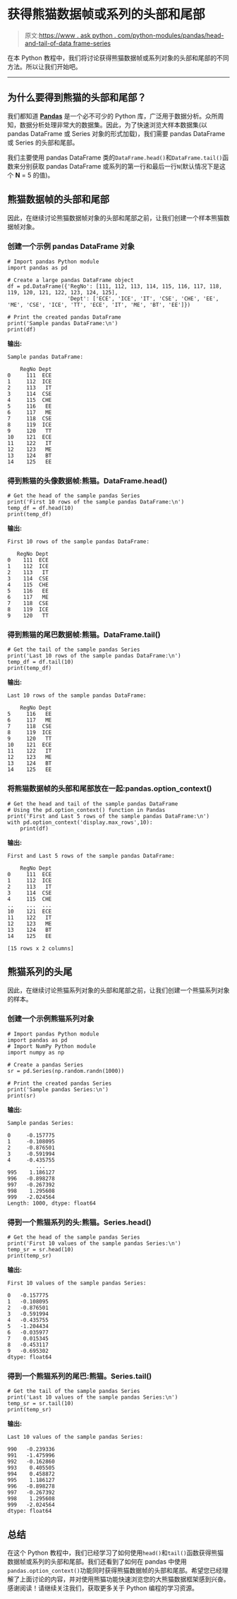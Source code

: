 # 获得熊猫数据帧或系列的头部和尾部

> 原文:[https://www . ask python . com/python-modules/pandas/head-and-tail-of-data frame-series](https://www.askpython.com/python-modules/pandas/head-and-tail-of-dataframe-series)

在本 Python 教程中，我们将讨论获得熊猫数据帧或系列对象的头部和尾部的不同方法。所以让我们开始吧。

* * *

## 为什么要得到熊猫的头部和尾部？

我们都知道 **[Pandas](https://www.askpython.com/python-modules/pandas/python-pandas-module-tutorial)** 是一个必不可少的 Python 库，广泛用于数据分析。众所周知，数据分析处理非常大的数据集。因此，为了快速浏览大样本数据集(以 pandas DataFrame 或 Series 对象的形式加载)，我们需要 pandas DataFrame 或 Series 的头部和尾部。

我们主要使用 pandas DataFrame 类的`DataFrame.head()`和`DataFrame.tail()`函数来分别获取 pandas DataFrame 或系列的第一行和最后一行`N`(默认情况下是这个 **N** = 5 的值)。

## 熊猫数据帧的头部和尾部

因此，在继续讨论熊猫数据帧对象的头部和尾部之前，让我们创建一个样本熊猫数据帧对象。

### 创建一个示例 pandas DataFrame 对象

```
# Import pandas Python module
import pandas as pd

# Create a large pandas DataFrame object
df = pd.DataFrame({'RegNo': [111, 112, 113, 114, 115, 116, 117, 118, 119, 120, 121, 122, 123, 124, 125],
                   'Dept': ['ECE', 'ICE', 'IT', 'CSE', 'CHE', 'EE', 'ME', 'CSE', 'ICE', 'TT', 'ECE', 'IT', 'ME', 'BT', 'EE']})

# Print the created pandas DataFrame
print('Sample pandas DataFrame:\n')
print(df)

```

**输出:**

```
Sample pandas DataFrame:

    RegNo Dept
0     111  ECE
1     112  ICE
2     113   IT
3     114  CSE
4     115  CHE
5     116   EE
6     117   ME
7     118  CSE
8     119  ICE
9     120   TT
10    121  ECE
11    122   IT
12    123   ME
13    124   BT
14    125   EE

```

### 得到熊猫的头像数据帧:熊猫。DataFrame.head()

```
# Get the head of the sample pandas Series
print('First 10 rows of the sample pandas DataFrame:\n')
temp_df = df.head(10)
print(temp_df)

```

**输出:**

```
First 10 rows of the sample pandas DataFrame:

   RegNo Dept
0    111  ECE
1    112  ICE
2    113   IT
3    114  CSE
4    115  CHE
5    116   EE
6    117   ME
7    118  CSE
8    119  ICE
9    120   TT

```

### 得到熊猫的尾巴数据帧:熊猫。DataFrame.tail()

```
# Get the tail of the sample pandas Series
print('Last 10 rows of the sample pandas DataFrame:\n')
temp_df = df.tail(10)
print(temp_df)

```

**输出:**

```
Last 10 rows of the sample pandas DataFrame:

    RegNo Dept
5     116   EE
6     117   ME
7     118  CSE
8     119  ICE
9     120   TT
10    121  ECE
11    122   IT
12    123   ME
13    124   BT
14    125   EE

```

### 将熊猫数据帧的头部和尾部放在一起:pandas.option_context()

```
# Get the head and tail of the sample pandas DataFrame
# Using the pd.option_context() function in Pandas
print('First and Last 5 rows of the sample pandas DataFrame:\n')
with pd.option_context('display.max_rows',10):
    print(df)

```

**输出:**

```
First and Last 5 rows of the sample pandas DataFrame:

    RegNo Dept
0     111  ECE
1     112  ICE
2     113   IT
3     114  CSE
4     115  CHE
..    ...  ...
10    121  ECE
11    122   IT
12    123   ME
13    124   BT
14    125   EE

[15 rows x 2 columns]

```

## 熊猫系列的头尾

因此，在继续讨论熊猫系列对象的头部和尾部之前，让我们创建一个熊猫系列对象的样本。

### 创建一个示例熊猫系列对象

```
# Import pandas Python module
import pandas as pd
# Import NumPy Python module
import numpy as np

# Create a pandas Series
sr = pd.Series(np.random.randn(1000))

# Print the created pandas Series
print('Sample pandas Series:\n')
print(sr)

```

**输出:**

```
Sample pandas Series:

0     -0.157775
1     -0.108095
2     -0.876501
3     -0.591994
4     -0.435755
         ...   
995    1.186127
996   -0.898278
997   -0.267392
998    1.295608
999   -2.024564
Length: 1000, dtype: float64

```

### 得到一个熊猫系列的头:熊猫。Series.head()

```
# Get the head of the sample pandas Series
print('First 10 values of the sample pandas Series:\n')
temp_sr = sr.head(10)
print(temp_sr)

```

**输出:**

```
First 10 values of the sample pandas Series:

0   -0.157775
1   -0.108095
2   -0.876501
3   -0.591994
4   -0.435755
5   -1.204434
6   -0.035977
7    0.015345
8   -0.453117
9   -0.695302
dtype: float64

```

### 得到一个熊猫系列的尾巴:熊猫。Series.tail()

```
# Get the tail of the sample pandas Series
print('Last 10 values of the sample pandas Series:\n')
temp_sr = sr.tail(10)
print(temp_sr)

```

**输出:**

```
Last 10 values of the sample pandas Series:

990   -0.239336
991   -1.475996
992   -0.162860
993    0.405505
994    0.458872
995    1.186127
996   -0.898278
997   -0.267392
998    1.295608
999   -2.024564
dtype: float64

```

## 总结

在这个 Python 教程中，我们已经学习了如何使用`head()`和`tail()`函数获得熊猫数据帧或系列的头部和尾部。我们还看到了如何在 pandas 中使用`pandas.option_context()`功能同时获得熊猫数据帧的头部和尾部。希望您已经理解了上面讨论的内容，并对使用熊猫功能快速浏览您的大熊猫数据框架感到兴奋。感谢阅读！请继续关注我们，获取更多关于 Python 编程的学习资源。